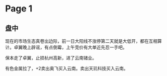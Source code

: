 # Page 1

## 盘中

现在的市场生态真卷出边际，前一日大阳线不涨停第二天就是大低开，都在互相算计。卓翼晚上辟谣，有点倒霉，上午竞价有大单近先忍一手吧。

保本走了卓翼，止损杭州高新，进了云南锗业。

有色金属拉了，+2卖出奥飞买入云南。卖出天玑科技买入云南。
